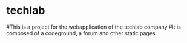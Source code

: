 # techlab
#This is a project for the webapplication of the techlab company 
#it is composed of a codeground, a forum and other static pages

